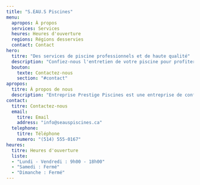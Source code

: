 ```yaml
---
title: "S.EAU.S Piscines"
menu:
  apropos: À propos
  services: Services
  heures: Heures d'ouverture
  regions: Régions desservies
  contact: Contact
hero:
  titre: "Des services de piscine professionnels et de haute qualité"
  description: "Confiez-nous l'entretien de votre piscine pour profiter d'une expérience de baignade exceptionnelle."
  bouton:
    texte: Contactez-nous
    section: "#contact"
apropos:
  titre: À propos de nous
  description: "Entreprise Prestige Piscines est une entreprise de confiance offrant des services d'entretien de piscines haut de gamme dans la région. Avec des années d'expérience et une équipe d'experts dévoués, nous nous engageons à fournir un service exceptionnel et à satisfaire les besoins de nos clients."
contact:
  titre: Contactez-nous
  email:
    titre: Email
    address: "info@seauspiscines.ca"
  telephone:
    titre: Téléphone
    numero: "(514) 555-0167"
heures:
  titre: Heures d'ouverture
  liste:
  - "Lundi - Vendredi : 9h00 - 18h00"
  - "Samedi : Fermé"
  - "Dimanche : Fermé"
---
```

